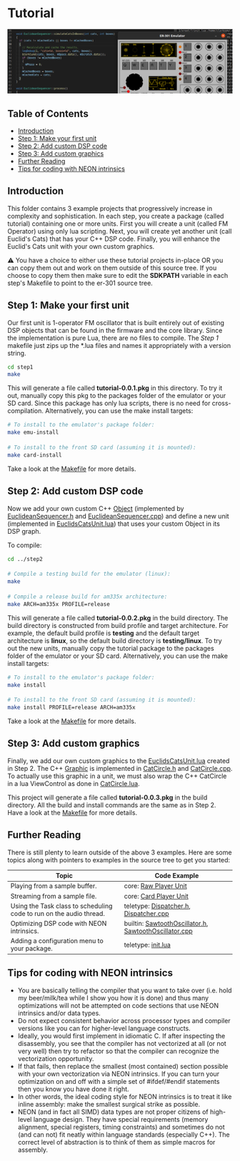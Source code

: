 # Tutorial

![](tutorial-screenshot.png)

## Table of Contents

  * [Introduction](#introduction)
  * [Step 1: Make your first unit](#step-1-make-your-first-unit)
  * [Step 2: Add custom DSP code](#step-2-add-custom-dsp-code)
  * [Step 3: Add custom graphics](#step-3-add-custom-graphics)
  * [Further Reading](#further-reading)
  * [Tips for coding with NEON intrinsics](#tips-for-coding-with-neon-intrinsics)

## Introduction

This folder contains 3 example projects that progressively increase in complexity and sophistication.  In each step, you create a package (called tutorial) containing one or more units.  First you will create a unit (called FM Operator) using only lua scripting.  Next, you will create yet another unit (call Euclid's Cats) that has your C++ DSP code.  Finally, you will enhance the Euclid's Cats unit with your own custom graphics.

:warning: You have a choice to either use these tutorial projects in-place OR you can copy them out and work on them outside of this source tree.  If you choose to copy them then make sure to edit the **SDKPATH** variable in each step's Makefile to point to the er-301 source tree.

## Step 1: Make your first unit

Our first unit is 1-operator FM oscillator that is built entirely out of existing DSP objects that can be found in the firmware and the core library.  Since the implementation is pure Lua, there are no files to compile.  The *Step 1* makefile just zips up the *.lua files and names it appropriately with a version string.  

```bash
cd step1
make
```

This will generate a file called **tutorial-0.0.1.pkg** in this directory.  To try it out, manually copy this pkg to the packages folder of the emulator or your SD card.  Since this package has only lua scripts, there is no need for cross-compilation.  Alternatively, you can use the make install targets:

```bash
# To install to the emulator's package folder:
make emu-install

# To install to the front SD card (assuming it is mounted):
make card-install
```

Take a look at the [Makefile](step1/Makefile) for more details.

## Step 2: Add custom DSP code

Now we add your own custom C++ [Object](../od/objects/Object.h) (implemented by [EuclideanSequencer.h](step2/EuclideanSequencer.h) and [EuclideanSequencer.cpp](step2/EuclideanSequencer.cpp)) and define a new unit (implemented in [EuclidsCatsUnit.lua](step3/EuclidsCatsUnit.lua)) that uses your custom Object in its DSP graph.

To compile:
```bash
cd ../step2

# Compile a testing build for the emulator (linux):
make

# Compile a release build for am335x architecture:
make ARCH=am335x PROFILE=release
```

This will generate a file called **tutorial-0.0.2.pkg** in the build directory.  The build directory is constructed from build profile and target architecture.  For example, the default build profile is **testing** and the default target architecture is **linux**, so the default build directory is **testing/linux**.  To try out the new units, manually copy the tutorial package to the packages folder of the emulator or your SD card.  Alternatively, you can use the make install targets:

```bash
# To install to the emulator's package folder:
make install

# To install to the front SD card (assuming it is mounted):
make install PROFILE=release ARCH=am335x
```

Take a look at the [Makefile](step2/Makefile) for more details.

## Step 3: Add custom graphics

Finally, we add our own custom graphics to the [EuclidsCatsUnit.lua](step3/EuclidsCatsUnit.lua) created in Step 2.  The C++ [Graphic](../od/graphics/Graphic.h) is implemented in [CatCircle.h](step3/CatCircle.h) and [CatCircle.cpp](step3/CatCircle.cpp).  To actually use this graphic in a unit, we must also wrap the C++ CatCircle in a lua ViewControl as done in [CatCircle.lua](step3/CatCircle.lua).

This project will generate a file called **tutorial-0.0.3.pkg** in the build directory.  All the build and install commands are the same as in Step 2.  Have a look at the [Makefile](step3/Makefile) for more details.

## Further Reading

There is still plenty to learn outside of the above 3 examples.  Here are some topics along with pointers to examples in the source tree to get you started:

| Topic | Code Example |
| --- | ----------- |
| Playing from a sample buffer. | core: [Raw Player Unit](../mods/core/assets/Player/Raw.lua) |
| Streaming from a sample file. | core: [Card Player Unit](../mods/core/assets/File/CardPlayerUnit.lua) |
| Using the Task class to scheduling code to run on the audio thread. | teletype: [Dispatcher.h](../mods/teletype/Dispatcher.h), [Dispatcher.cpp](../mods/teletype/Dispatcher.cpp) |
| Optimizing DSP code with NEON intrinsics. | builtin: [SawtoothOscillator.h](../mods/core/objects/oscillators/SawtoothOscillator.h), [SawtoothOscillator.cpp](../mods/core/objects/oscillators/SawtoothOscillator.cpp) |
| Adding a configuration menu to your package. | teletype: [init.lua](../mods/teletype/assets/init.lua) |

## Tips for coding with NEON intrinsics

* You are basically telling the compiler that you want to take over (i.e. hold my beer/milk/tea while I show you how it is done) and thus many optimizations will not be attempted on code sections that use NEON intrinsics and/or data types.
* Do not expect consistent behavior across processor types and compiler versions like you can for higher-level language constructs.
* Ideally, you would first implement in idiomatic C. If after inspecting the disassembly, you see that the compiler has not vectorized at all (or not very well) then try to refactor so that the compiler can recognize the vectorization opportunity.
* If that fails, then replace the smallest (most contained) section possible with your own vectorization via NEON intrinsics. If you can turn your optimization on and off with a simple set of #ifdef/#endif statements then you know you have done it right.
* In other words, the ideal coding style for NEON intrinsics is to treat it like inline assembly: make the smallest surgical strike as possible.
* NEON (and in fact all SIMD) data types are not proper citizens of high-level language design. They have special requirements (memory alignment, special registers, timing constraints) and sometimes do not (and can not) fit neatly within language standards (especially C++). The correct level of abstraction is to think of them as simple macros for assembly.